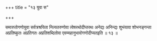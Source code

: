 +++
title = "१३ युवा स"

+++

समारुतोगणोयुवा सर्वत्रश्रयिता नित्यतरुणोवा त्वेषरथोदीप्तरथः अनेद्यः अनिन्द्यः शुभंयावा शोभनङ्गन्ता अप्रतिष्कुतः अप्रतिगतः अप्रतिशब्दितोवा एवम्महानुभावोगणोदीप्यतइति ॥ १३ ॥
